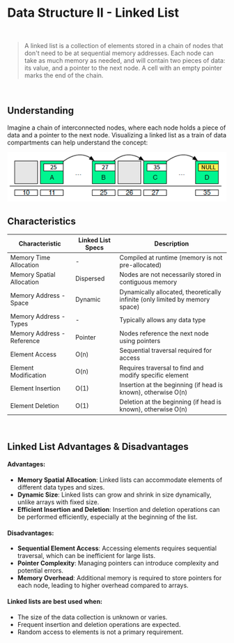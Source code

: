 # Data Structure II - Linked List

<br/>

> A linked list is a collection of elements stored in a chain of nodes that don't need to be at sequential memory addresses. 
> Each node can take as much memory as needed, and will contain two pieces of data: its value, and a pointer to the next node. 
A cell with an empty pointer marks the end of the chain.
<br/>

## Understanding

Imagine a chain of interconnected nodes, where each node holds a piece of data and a pointer to the next node. 
Visualizing a linked list as a train of data compartments can help understand the concept:

<img src="/Resources/Images/linkedlist_visualization.png" width="600">

<br/>

## Characteristics

| Characteristic                | Linked List Specs | Description                                                |
|-------------------------------|-----------------|------------------------------------------------------------|
| Memory Time Allocation        | -               | Compiled at runtime (memory is not pre-allocated)                    |
| Memory Spatial Allocation     | Dispersed       | Nodes are not necessarily stored in contiguous memory      |
| Memory Address - Space        | Dynamic         | Dynamically allocated, theoretically infinite (only limited by memory space)       |
| Memory Address - Types        | -               | Typically allows any data type                             |
| Memory Address - Reference    | Pointer         | Nodes reference the next node using pointers                |
| Element Access                | O(n)            | Sequential traversal required for access                   |
| Element Modification          | O(n)            | Requires traversal to find and modify specific element     |
| Element Insertion             | O(1)            | Insertion at the beginning (if head is known), otherwise O(n)|
| Element Deletion              | O(1)            | Deletion at the beginning (if head is known), otherwise O(n)|

<br/>

## Linked List Advantages & Disadvantages

#### Advantages:
- **Memory Spatial Allocation**: Linked lists can accommodate elements of different data types and sizes.
- **Dynamic Size**: Linked lists can grow and shrink in size dynamically, unlike arrays with fixed size.
- **Efficient Insertion and Deletion**: Insertion and deletion operations can be performed efficiently, especially at the beginning of the list.


#### Disadvantages:
- **Sequential Element Access**: Accessing elements requires sequential traversal, which can be inefficient for large lists.
- **Pointer Complexity**: Managing pointers can introduce complexity and potential errors.
- **Memory Overhead**: Additional memory is required to store pointers for each node, leading to higher overhead compared to arrays.


#### Linked lists are best used when:
- The size of the data collection is unknown or varies.
- Frequent insertion and deletion operations are expected.
- Random access to elements is not a primary requirement.





